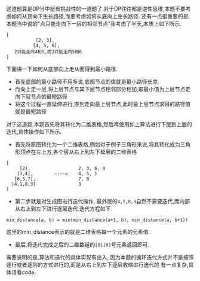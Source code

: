这道题算是DP当中挺有挑战性的一道题了.对于DP往往都是逆性思维,本题不要考虑如何从顶向下生长路径,而要考虑如何从底向上生长路径.
还有一点挺重要的是,本题当中说的"点只能走向下一层的相邻节点"我考虑了半天,本质上如下所示.
```
[
           [2, 3],
          [4, 5, 6],
   2只能走向4和5,而3只能走向5和6
]
```
下面讲一下如何从底部向上走从而得到最小路径.
- 首先底部的最小路径不用多说,底部节点的值就是最小路径长度.
- 而向上走一层,将上层节点与其下层节点相邻部分相加,取最小值为上层节点走向下层节点的最短路径
- 将这个过程一直延伸进行,直到走向最上层节点,此时最上层节点求得的路径值就是最短路径

对于这道题,本题首先将其转化为二维表格,然后再使用如上算法进行下层到上层的迭代,具体操作如下所示.
- 首先将原图转化为一个二维表格,例如对于例子三角形来说,将其转化成为三角形顶点在左上方,各个层从右上到左下延展的二维表格
```
[                           
     [2],                  2, 3, 6, 4
    [3,4],        ---->    4, 5, 1 
   [6,5,7],                7, 8
  [4,1,8,3]                3
]
```
- 第二步就是对生成图进行迭代操作, 最外层的`4,1,8,3`自然不需要迭代,而内部从右上到左下进行逐层迭代.迭代方程如下.
```
min_distance(a, b) = min(min_distance(a+1, b), min_distance(a, b+1))
```
  这里的min_distance表示的就是二维表格每一个元素的元素值.
- 最后,将迭代完成之后的二维数组的`[0][0]`号元素返回即可.

需要说明的是,算法和迭代的具体实现有出入, 因为本题的循环迭代方式并不是按照逐行或者逐列的方式进行的,而是从右上到左下逐层收缩进行迭代的
有一点复杂,具体请看code.

